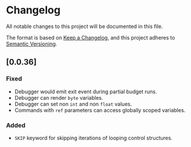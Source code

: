 # Changelog

All notable changes to this project will be documented in this file.

The format is based on [Keep a Changelog](https://keepachangelog.com/en/1.1.0/),
and this project adheres to [Semantic Versioning](https://semver.org/spec/v2.0.0.html).

## [0.0.36]

### Fixed
- Debugger would emit exit event during partial budget runs. 
- Debugger can render `byte` variables.
- Debugger can set non `int` and non `float` values.
- Commands with `ref` parameters can access globally scoped variables.

### Added
- `SKIP` keyword for skipping iterations of looping control structures. 
